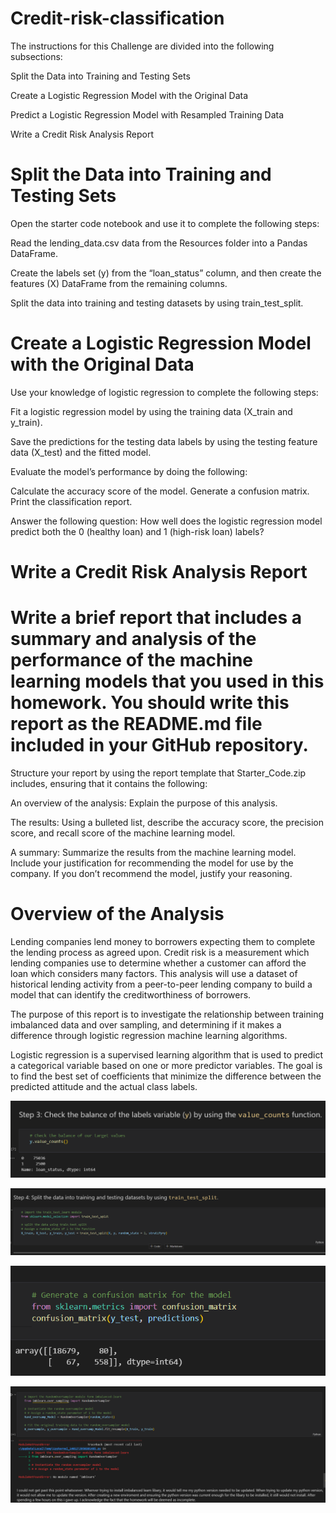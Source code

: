 # Credit-risk-classification

The instructions for this Challenge are divided into the following subsections:

Split the Data into Training and Testing Sets

Create a Logistic Regression Model with the Original Data

Predict a Logistic Regression Model with Resampled Training Data

Write a Credit Risk Analysis Report

# Split the Data into Training and Testing Sets

Open the starter code notebook and use it to complete the following steps:

Read the lending_data.csv data from the Resources folder into a Pandas DataFrame.

Create the labels set (y) from the “loan_status” column, and then create the features (X) DataFrame from the remaining columns.

Split the data into training and testing datasets by using train_test_split.

# Create a Logistic Regression Model with the Original Data

Use your knowledge of logistic regression to complete the following steps:

Fit a logistic regression model by using the training data (X_train and y_train).

Save the predictions for the testing data labels by using the testing feature data (X_test) and the fitted model.

Evaluate the model’s performance by doing the following:

Calculate the accuracy score of the model.
Generate a confusion matrix.
Print the classification report.

Answer the following question: How well does the logistic regression model predict both the 0 (healthy loan) and 1 (high-risk loan) labels?

# Write a Credit Risk Analysis Report

# Write a brief report that includes a summary and analysis of the performance of the machine learning models that you used in this homework. You should write this report as the README.md file included in your GitHub repository.

Structure your report by using the report template that Starter_Code.zip includes, ensuring that it contains the following:

An overview of the analysis: Explain the purpose of this analysis.

The results: Using a bulleted list, describe the accuracy score, the precision score, and recall score of the machine learning model.

A summary: Summarize the results from the machine learning model. Include your justification for recommending the model for use by the company. If you don’t recommend the model, justify your reasoning.

# Overview of the Analysis

Lending companies lend money to borrowers expecting them to complete the lending process as agreed upon. Credit risk is a measurement which lending companies use to determine whether a customer can afford the loan which considers many factors. This analysis will use a dataset of historical lending activity from a peer-to-peer lending company to build a model that can identify the creditworthiness of borrowers.

The purpose of this report is to investigate the relationship between training imbalanced data and over sampling, and determining if it makes a difference through logistic regression machine learning algorithms.

Logistic regression is a supervised learning algorithm that is used to predict a categorical variable based on one or more predictor variables. The goal is to find the best set of coefficients that minimize the difference between the predicted attitude and the actual class labels.

![ss1.png](photos/ss1.png)


![ss2.png](photos/ss2.png)


![ss3.png](photos/ss3.png)


![ss4.png](photos/ss4.png)